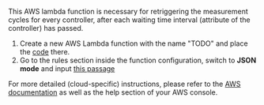 This AWS lambda function is necessary for retriggering the measurement cycles for every controller, after each waiting time interval (attribute of the controller) has passed.

1. Create a new AWS Lambda function with the name "TODO" and place the [code](lambda.js) there.
2. Go to the rules section inside the function configuration, switch to **JSON mode** and input [this passage](rule.json)

For more detailed (cloud-specific) instructions, please refer to the [AWS documentation](https://docs.aws.amazon.com/) as well as the help section of your AWS console.
